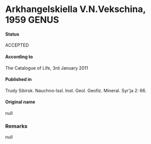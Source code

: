 Arkhangelskiella V.N.Vekschina, 1959 GENUS
=======

#### Status
ACCEPTED

#### According to
The Catalogue of Life, 3rd January 2011

#### Published in
Trudy Sibirsk. Nauchno-Issl. Inst. Geol. Geofiz. Mineral. Syr'ja 2: 66.

#### Original name
null

### Remarks
null